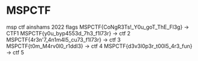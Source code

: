 # MSPCTF
msp ctf ainshams 2022
flags
MSPCTF{CoNgR3Ts!_Y0u_goT_ThE_Fl3g} -> CTF1
MSPCTF{y0u_byp4553d_7h3_f1l73r} -> ctf 2
MSPCTF{4r3n'7_4n1m4l5_cu73_f1l73r} -> ctf 3 
MSPCTF{t0m_M4rv0l0_r1ddl3} -> ctf 4
MSPCTF{d3v3l0p3r_t00l5_4r3_fun} -> ctf 5
